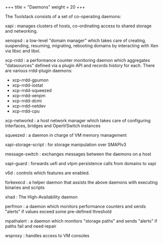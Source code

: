 +++
title = "Daemons"
weight = 20
+++

The Toolstack consists of a set of co-operating daemons:

xapi
: manages clusters of hosts, co-ordinating access to shared storage and networking.

xenopsd
: a low-level "domain manager" which takes care of creating, suspending,
resuming, migrating, rebooting domains by interacting with Xen via libxc and
libxl.

xcp-rrdd
: a performance counter monitoring daemon which aggregates "datasources" defined
  via a plugin API and records history for each. There are various rrdd-plugin daemons:
  - xcp-rrdd-gpumon
  - xcp-rrdd-iostat
  - xcp-rrdd-squeezed
  - xcp-rrdd-xenpm
  - xcp-rrdd-dcmi
  - xcp-rrdd-netdev
  - xcp-rrdd-cpu

xcp-networkd
: a host network manager which takes care of configuring interfaces, bridges
  and OpenVSwitch instances

squeezed
: a daemon in charge of VM memory management

xapi-storage-script
: for storage manipulation over SMAPIv3

message-switch
: exchanges messages between the daemons on a host

xapi-guard
: forwards uefi and vtpm persistence calls from domains to xapi

v6d
: controls which features are enabled.

forkexecd
: a helper daemon that assists the above daemons with executing binaries and scripts

xhad
: The High-Availability daemon

perfmon
: a daemon which monitors performance counters and sends "alerts"
  if values exceed some pre-defined threshold

mpathalert
: a daemon which monitors "storage paths" and sends "alerts"
  if paths fail and need repair

wsproxy
: handles access to VM consoles
